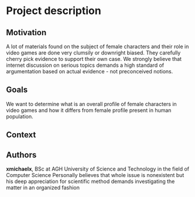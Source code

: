 Project description
===================

Motivation
----------

A lot of materials found on the subject of female characters and their role in video games are done very clumsily or downright biased. They carefully cherry pick evidence to support their own case. We strongly believe that internet discussion on serious topics demands a high standard of argumentation based on actual evidence - not preconceived notions.

Goals
-----

We want to determine what is an overall profile of female characters in video games and how it differs from female profile present in human population.

Context
-------

Authors
-------

__xmichaelx__, BSc at AGH University of Science and Technology in the field of Computer Science
Personally believes that whole issue is nonexistent but his deep appreciation for scientific method demands investigating the matter in an organized fashion

